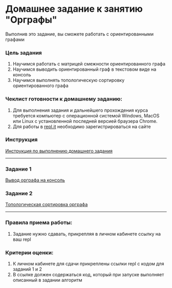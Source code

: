 # Домашнее задание к занятию "Орграфы"

Выполнив это задание, вы сможете работать с ориентированными графами

### Цель задания

1. Научимся работать с матрицей смежности ориентированного графа
2. Научимся выводить ориентированный граф в текстовом виде на консоль
3. Научимся выполнять топологическую сортировку ориентированного графа

### Чеклист готовности к домашнему заданию:

1. Для выполнения задания и дальнейшего прохождения курса требуется компьютер с операционной системой Windows, MacOS или Linux с установленной последней версией браузера Chrome.
2. Для работы в [repl.it](https://repl.it/) необходимо зарегистрироваться на сайте

### Инструкция

[Инструкция по выполнению домашнего задания](https://github.com/netology-code/algocpp-homeworks/tree/main/common)

------

### Задание 1

[Вывод орграфа на консоль](01)

### Задание 2

[Топологическая сортировка орграфа](02)

------

### Правила приема работы:

1. Задание нужно сдавать, прикрепляя в личном кабинете ссылку на ваш repl

### Критерии оценки:

1. К личном кабинете для сдачи прикреплены ссылки repl с кодом для заданий 1 и 2
2. В ссылке должен содержаться код, который при запуске выполняет описанный в задании алгоритм


